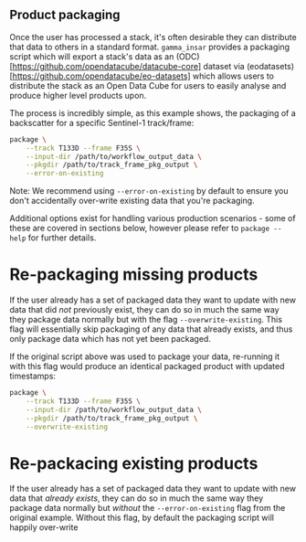 ## Product packaging

Once the user has processed a stack, it's often desirable they can distribute that data to others in a standard format.
`gamma_insar` provides a packaging script which will export a stack's data as an (ODC)[https://github.com/opendatacube/datacube-core] dataset via (eodatasets)[https://github.com/opendatacube/eo-datasets] which allows users to distribute the stack as an Open Data Cube for users to easily analyse and produce higher level products upon.

The process is incredibly simple, as this example shows, the packaging of a backscatter for a specific Sentinel-1 track/frame:

```BASH
package \
    --track T133D --frame F35S \
    --input-dir /path/to/workflow_output_data \
    --pkgdir /path/to/track_frame_pkg_output \
    --error-on-existing
```

Note: We recommend using `--error-on-existing` by default to ensure you don't accidentally over-write existing data that you're packaging.

Additional options exist for handling various production scenarios - some of these are covered in sections below, however please refer to `package --help` for further details.

# Re-packaging missing products

If the user already has a set of packaged data they want to update with new data that did *not* previously exist, they can do so in much the same way they package data normally but with the flag `--overwrite-existing`.  This flag will essentially skip packaging of any data that already exists, and thus only package data which has not yet been packaged.

If the original script above was used to package your data, re-running it with this flag would produce an identical packaged product with updated timestamps:

```BASH
package \
    --track T133D --frame F35S \
    --input-dir /path/to/workflow_output_data \
    --pkgdir /path/to/track_frame_pkg_output \
    --overwrite-existing
```

# Re-packacing existing products

If the user already has a set of packaged data they want to update with new data that *already exists*, they can do so in much the same way they package data normally but *without* the `--error-on-existing` flag from the original example.  Without this flag, by default the packaging script will happily over-write
